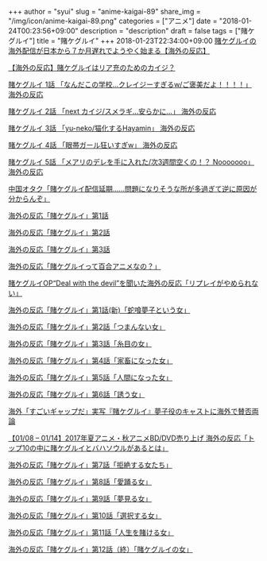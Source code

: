 +++
author = "syui"
slug = "anime-kaigai-89"
share_img = "/img/icon/anime-kaigai-89.png"
categories = ["アニメ"]
date = "2018-01-24T00:23:56+09:00"
description = "description"
draft = false
tags = ["賭ケグルイ"]
title = "賭ケグルイ"
+++
<span class="update-time">2018-01-23T22:34:00+09:00</span> <a href="http://animekaigai.blogspot.com/2018/01/kekeguruinetflix.html" rel="nofollow" target="_blank" title="賭ケグルイの海外配信が日本から７か月遅れでようやく始まる【海外の反応】">賭ケグルイの海外配信が日本から７か月遅れでようやく始まる【海外の反応】</a>



<a href="http://animekaigai.blogspot.com/2017/08/kakegurui-normal.html" rel="nofollow" target="_blank" title="【海外の反応】賭ケグルイはリア充のためのカイジ？">【海外の反応】賭ケグルイはリア充のためのカイジ？</a>

<a href="http://anirepokaigai.com/%E8%B3%AD%E3%82%B1%E3%82%B0%E3%83%AB%E3%82%A4/post9-1" rel="nofollow" target="_blank" title="賭ケグルイ 1話 「なんだこの学校…クレイジーすぎるw/ご褒美だよ！！！！」 海外の反応">賭ケグルイ 1話 「なんだこの学校…クレイジーすぎるw/ご褒美だよ！！！！」 海外の反応</a>

<a href="http://anirepokaigai.com/%E8%B3%AD%E3%82%B1%E3%82%B0%E3%83%AB%E3%82%A4/post9-2" rel="nofollow" target="_blank" title="賭ケグルイ 2話 「next カイジ/スメラギ…安らかに…」 海外の反応">賭ケグルイ 2話 「next カイジ/スメラギ…安らかに…」 海外の反応</a>

<a href="http://anirepokaigai.com/%E8%B3%AD%E3%82%B1%E3%82%B0%E3%83%AB%E3%82%A4/post9-3" rel="nofollow" target="_blank" title="賭ケグルイ 3話 「yu-neko/猫化するHayamin」 海外の反応">賭ケグルイ 3話 「yu-neko/猫化するHayamin」 海外の反応</a>

<a href="http://anirepokaigai.com/%E8%B3%AD%E3%82%B1%E3%82%B0%E3%83%AB%E3%82%A4/post9-4" rel="nofollow" target="_blank" title="賭ケグルイ 4話 「眼帯ガール狂いすぎw」 海外の反応">賭ケグルイ 4話 「眼帯ガール狂いすぎw」 海外の反応</a>

<a href="http://anirepokaigai.com/%E8%B3%AD%E3%82%B1%E3%82%B0%E3%83%AB%E3%82%A4/post9-5" rel="nofollow" target="_blank" title="賭ケグルイ 5話 「メアリのデレを手に入れた/次3週間空くの！？ Nooooooo」 海外の反応">賭ケグルイ 5話 「メアリのデレを手に入れた/次3週間空くの！？ Nooooooo」 海外の反応</a>

<a href="http://blog.livedoor.jp/kashikou/archives/52076931.html" rel="nofollow" target="_blank" title="中国オタク「賭ケグルイ配信延期……問題になりそうな所が多過ぎて逆に原因が分からんぞ」">中国オタク「賭ケグルイ配信延期……問題になりそうな所が多過ぎて逆に原因が分からんぞ」</a>

<a href="http://honyakutyuihou.hatenablog.com/entry/2017/07/02/105636" rel="nofollow" target="_blank" title="海外の反応「賭ケグルイ」第1話">海外の反応「賭ケグルイ」第1話</a>

<a href="http://honyakutyuihou.hatenablog.com/entry/2017/07/09/095307" rel="nofollow" target="_blank" title=" 海外の反応「賭ケグルイ」第2話"> 海外の反応「賭ケグルイ」第2話</a>

<a href="http://honyakutyuihou.hatenablog.com/entry/2017/07/16/115544" rel="nofollow" target="_blank" title=" 海外の反応「賭ケグルイ」第3話"> 海外の反応「賭ケグルイ」第3話</a>

<a href="http://kaigai-otaku.jp/anime/question/anime328" rel="nofollow" target="_blank" title="海外の反応「賭ケグルイって百合アニメなの？」">海外の反応「賭ケグルイって百合アニメなの？」</a>

<a href="http://konnyakuhinyaku.blogspot.com/2017/07/opdeal-with-devil.html" rel="nofollow" target="_blank" title="賭ケグルイOP“Deal with the devil”を聞いた海外の反応「リプレイがやめられない」">賭ケグルイOP“Deal with the devil”を聞いた海外の反応「リプレイがやめられない」</a>

<a href="http://www.anihon.com/entry/2017/07/02/152626" rel="nofollow" target="_blank" title=" 海外の反応「賭ケグルイ」第1話(新)「蛇喰夢子という女」"> 海外の反応「賭ケグルイ」第1話(新)「蛇喰夢子という女」</a>

<a href="http://www.anihon.com/entry/2017/07/09/122032" rel="nofollow" target="_blank" title="海外の反応「賭ケグルイ」第2話「つまんない女」">海外の反応「賭ケグルイ」第2話「つまんない女」</a>

<a href="http://www.anihon.com/entry/2017/07/16/124521" rel="nofollow" target="_blank" title=" 海外の反応「賭ケグルイ」第3話「糸目の女」"> 海外の反応「賭ケグルイ」第3話「糸目の女」</a>

<a href="http://www.anihon.com/entry/2017/07/23/090049" rel="nofollow" target="_blank" title="海外の反応「賭ケグルイ」第4話「家畜になった女」">海外の反応「賭ケグルイ」第4話「家畜になった女」</a>

<a href="http://www.anihon.com/entry/2017/07/30/141251" rel="nofollow" target="_blank" title="海外の反応「賭ケグルイ」第5話「人間になった女」">海外の反応「賭ケグルイ」第5話「人間になった女」</a>

<a href="http://www.anihon.com/entry/2017/08/13/181507" rel="nofollow" target="_blank" title="海外の反応「賭ケグルイ」第6話「誘う女」">海外の反応「賭ケグルイ」第6話「誘う女」</a>

<a href="http://www.kattobi-japan.com/archives/20657030.html" rel="nofollow" target="_blank" title="海外「すごいギャップだ」実写『賭ケグルイ』夢子役のキャストに海外で賛否両論">海外「すごいギャップだ」実写『賭ケグルイ』夢子役のキャストに海外で賛否両論</a>

<a href="https://dsara.blog.fc2.com/blog-entry-2949.html" rel="nofollow" target="_blank" title="【01/08 – 01/14】2017年夏アニメ・秋アニメBD/DVD売り上げ 海外の反応「トップ10の中に賭ケグルイとバハソウルがあるとは」">【01/08 – 01/14】2017年夏アニメ・秋アニメBD/DVD売り上げ 海外の反応「トップ10の中に賭ケグルイとバハソウルがあるとは」</a>

<a href="https://www.anihon.com/entry/2017/08/20/150034" rel="nofollow" target="_blank" title="海外の反応「賭ケグルイ」第7話「拒絶する女たち」">海外の反応「賭ケグルイ」第7話「拒絶する女たち」</a>

<a href="https://www.anihon.com/entry/2017/08/27/134256" rel="nofollow" target="_blank" title=" 海外の反応「賭ケグルイ」第8話「愛踊る女」"> 海外の反応「賭ケグルイ」第8話「愛踊る女」</a>

<a href="https://www.anihon.com/entry/2017/09/03/140551" rel="nofollow" target="_blank" title="海外の反応「賭ケグルイ」第9話「夢見る女」">海外の反応「賭ケグルイ」第9話「夢見る女」</a>

<a href="https://www.anihon.com/entry/2017/09/10/141535" rel="nofollow" target="_blank" title="海外の反応「賭ケグルイ」第10話「選択する女」">海外の反応「賭ケグルイ」第10話「選択する女」</a>

<a href="https://www.anihon.com/entry/2017/09/17/142759" rel="nofollow" target="_blank" title="海外の反応「賭ケグルイ」第11話「人生を賭ける女」">海外の反応「賭ケグルイ」第11話「人生を賭ける女」</a>

<a href="https://www.anihon.com/entry/2017/09/24/144315" rel="nofollow" target="_blank" title="海外の反応「賭ケグルイ」第12話（終）「賭ケグルイの女」">海外の反応「賭ケグルイ」第12話（終）「賭ケグルイの女」</a>
